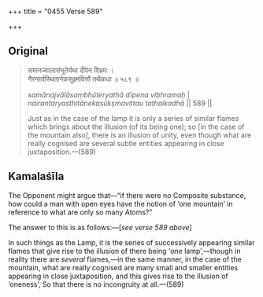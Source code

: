+++
title = "0455 Verse 589"

+++
## Original 
>
> समानज्वालासंभूतेर्यथा दीपेन विभ्रमः ।  
> नैरन्तर्यस्थितानेकसूक्ष्मवित्तौ तथैकधा ॥ ५८९ ॥ 
>
> *samānajvālāsaṃbhūteryathā dīpena vibhramaḥ* \|  
> *nairantaryasthitānekasūkṣmavittau tathaikadhā* \|\| 589 \|\| 
>
> Just as in the case of the lamp it is only a series of similar flames which brings about the illusion (of its being one); so [in the case of the mountain also], there is an illusion of unity, even though what are really cognised are several subtle entities appearing in close juxtaposition.—(589)



## Kamalaśīla

The Opponent might argue that—“if there were no Composite substance, how could a man with open eyes have the notion of ‘one mountain’ in reference to what are only so many Atoms?”

The answer to this is as follows:—[*see verse 589 above*]

In such things as the Lamp, it is the series of successively appearing similar flames that give rise to the illusion of there being ‘*one* lamp’,—though in reality there are *several* flames,—in the same manner, in the case of the mountain, what are really cognised are many small and smaller entities appearing in close juxtaposition, and this gives rise to the illusion of ‘oneness’, So that there is no incongruity at all.—(589)


